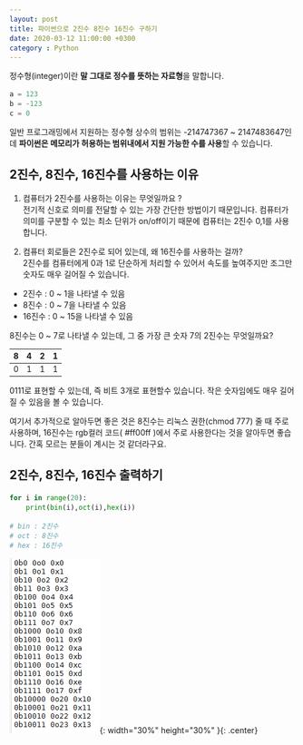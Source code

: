 ```yaml
---
layout: post
title: 파이썬으로 2진수 8진수 16진수 구하기
date: 2020-03-12 11:00:00 +0300
category : Python
---
```


정수형(integer)이란 **말 그대로 정수를 뜻하는 자료형**을 말합니다. 

```python
a = 123 
b = -123
c = 0
```

일반 프로그래밍에서 지원하는 정수형 상수의 범위는 -214747367 ~ 2147483647인데 **파이썬은 메모리가 허용하는 범위내에서 지원 가능한 수를 사용**할 수 있습니다.

## 2진수, 8진수, 16진수를 사용하는 이유 

1. 컴퓨터가 2진수를 사용하는 이유는 무엇일까요 ?  
    전기적 신호로 의미를 전달할 수 있는 가장 간단한 방법이기 때문입니다. 컴퓨터가 의미를 구분할 수 있는 최소 단위가 on/off이기 때문에 컴퓨터는 2진수 0,1를 사용합니다. 

2. 컴퓨터 회로들은 2진수로 되어 있는데, 왜 16진수를 사용하는 걸까?  
    2진수를 컴퓨터에게 0과 1로 단순하게 처리할 수 있어서 속도를 높여주지만 조그만 숫자도 매우 길어질 수 있습니다. 

* 2진수 : 0 ~ 1을 나타낼 수 있음
* 8진수 : 0 ~ 7을 나타낼 수 있음  
* 16진수 : 0 ~ 15을 나타낼 수 있음  

8진수는 0 ~ 7로 나타낼 수 있는데, 그 중 가장 큰 숫자 7의 2진수는 무엇일까요?

|8|4|2|1| 
|:--------:|:--------:|:--------:|:--------:|
|0|1|1|1|  

0111로 표현할 수 있는데, 즉 비트 3개로 표현할수 있습니다. 작은 숫자임에도 매우 길어질 수 있음을 볼 수 있습니다. 

여기서 추가적으로 알아두면 좋은 것은 8진수는 리눅스 권한(chmod 777) 줄 때 주로 사용하며, 16진수는 rgb컬러 코드( #ff00ff )에서 주로 사용한다는 것을 알아두면 좋습니다. 간혹 모르는 분들이 계시는 것 같더라구요. 

## 2진수, 8진수, 16진수 출력하기

```python
for i in range(20):
    print(bin(i),oct(i),hex(i))

# bin : 2진수 
# oct : 8진수 
# hex : 16진수 
```

![bin](/public/img/bin.png){: width="30%" height="30%" }{: .center}
